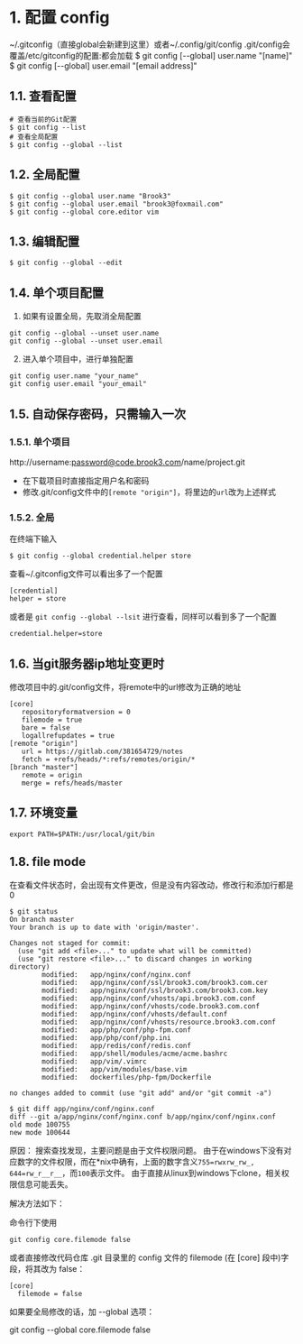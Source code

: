 # 1. 配置 config
~/.gitconfig（直接global会新建到这里）或者~/.config/git/config
.git/config会覆盖/etc/gitconfig的配置:都会加载
    $ git config [--global] user.name "[name]"
    $ git config [--global] user.email "[email address]"
   
## 1.1. 查看配置
```shell
# 查看当前的Git配置
$ git config --list
# 查看全局配置
$ git config --global --list
```

## 1.2. 全局配置
```shell
$ git config --global user.name "Brook3"
$ git config --global user.email "brook3@foxmail.com"
$ git config --global core.editor vim
```

## 1.3. 编辑配置
```shell
$ git config --global --edit
```

## 1.4. 单个项目配置
1. 如果有设置全局，先取消全局配置
```shell
git config --global --unset user.name
git config --global --unset user.email
```
2. 进入单个项目中，进行单独配置
```shell
git config user.name "your_name"
git config user.email "your_email"
```

## 1.5. 自动保存密码，只需输入一次
### 1.5.1. 单个项目
http://username:password@code.brook3.com/name/project.git
* 在下载项目时直接指定用户名和密码
* 修改.git/config文件中的`[remote "origin"]`，将里边的`url`改为上述样式

### 1.5.2. 全局
在终端下输入
```shell
$ git config --global credential.helper store
```
查看~/.gitconfig文件可以看出多了一个配置
```shell
[credential]
helper = store
```
或者是 `git config --global --lsit` 进行查看，同样可以看到多了一个配置
```shell
credential.helper=store
```

## 1.6. 当git服务器ip地址变更时
修改项目中的.git/config文件，将remote中的url修改为正确的地址
```shell
[core]
   repositoryformatversion = 0
   filemode = true
   bare = false
   logallrefupdates = true
[remote "origin"]
   url = https://gitlab.com/381654729/notes
   fetch = +refs/heads/*:refs/remotes/origin/*
[branch "master"]
   remote = origin
   merge = refs/heads/master
```

## 1.7. 环境变量
```shell
export PATH=$PATH:/usr/local/git/bin
```

## 1.8. file mode
在查看文件状态时，会出现有文件更改，但是没有内容改动，修改行和添加行都是0
```shell
$ git status
On branch master
Your branch is up to date with 'origin/master'.

Changes not staged for commit:
  (use "git add <file>..." to update what will be committed)
  (use "git restore <file>..." to discard changes in working directory)
        modified:   app/nginx/conf/nginx.conf
        modified:   app/nginx/conf/ssl/brook3.com/brook3.com.cer
        modified:   app/nginx/conf/ssl/brook3.com/brook3.com.key
        modified:   app/nginx/conf/vhosts/api.brook3.com.conf
        modified:   app/nginx/conf/vhosts/code.brook3.com.conf
        modified:   app/nginx/conf/vhosts/default.conf
        modified:   app/nginx/conf/vhosts/resource.brook3.com.conf
        modified:   app/php/conf/php-fpm.conf
        modified:   app/php/conf/php.ini
        modified:   app/redis/conf/redis.conf
        modified:   app/shell/modules/acme/acme.bashrc
        modified:   app/vim/.vimrc
        modified:   app/vim/modules/base.vim
        modified:   dockerfiles/php-fpm/Dockerfile

no changes added to commit (use "git add" and/or "git commit -a")

$ git diff app/nginx/conf/nginx.conf
diff --git a/app/nginx/conf/nginx.conf b/app/nginx/conf/nginx.conf
old mode 100755
new mode 100644

```

原因：
搜索查找发现，主要问题是由于文件权限问题。
由于在windows下没有对应数字的文件权限，而在*nix中确有，上面的数字含义`755=rwxrw_rw_, 644=rw_r__r__`，而`100`表示文件。
由于直接从linux到windows下clone，相关权限信息可能丢失。

解决方法如下：

命令行下使用
```shell
git config core.filemode false
```
或者直接修改代码仓库 .git 目录里的 config 文件的 filemode (在 [core] 段中)字段，将其改为 false：
```git
[core]
  filemode = false
```

如果要全局修改的话，加 --global 选项：

git config --global core.filemode false